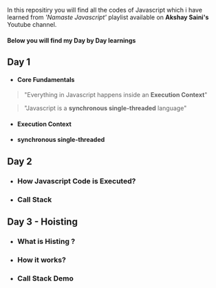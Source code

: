 In this repositiry you will find all the codes of Javascript which i have learned from *'Namaste Javascript'* playlist available on **Akshay Saini's** Youtube channel.

#### Below you will find my Day by Day learnings

## Day 1

* #### Core Fundamentals
> "Everything in Javascript happens inside an **Execution Context**"

> "Javascript is a **synchronous single-threaded** language"

* #### Execution Context
* #### synchronous single-threaded

## Day 2 

* ### How Javascript Code is Executed?

* ### Call Stack

## Day 3 - Hoisting

* ### What is Histing ?
* ### How it works?
* ### Call Stack Demo